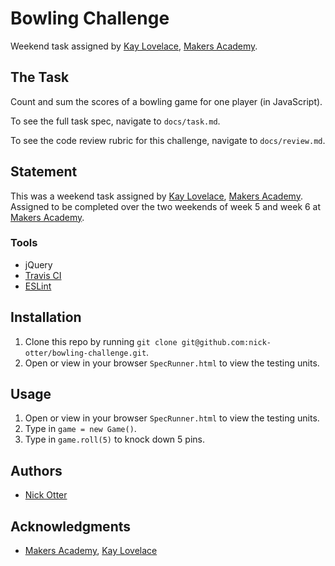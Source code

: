 
Bowling Challenge
=================

Weekend task assigned by [Kay Lovelace](https://github.com/neoeno), [Makers Academy](http://www.makersacademy.com/).

## The Task

Count and sum the scores of a bowling game for one player (in JavaScript).

To see the full task spec, navigate to `docs/task.md`.

To see the code review rubric for this challenge, navigate to `docs/review.md`.

## Statement

This was a weekend task assigned by [Kay Lovelace](https://github.com/neoeno), [Makers Academy](http://www.makersacademy.com/). Assigned to be completed over the two weekends of week 5 and week 6 at [Makers Academy](http://www.makersacademy.com/).

### Tools

* jQuery
* [Travis CI](https://travis-ci.org)
* [ESLint](http://eslint.org/)

## Installation
1. Clone this repo by running `git clone git@github.com:nick-otter/bowling-challenge.git`.
2. Open or view in your browser `SpecRunner.html` to view the testing units.

## Usage
1. Open or view in your browser `SpecRunner.html` to view the testing units.
2. Type in `game = new Game()`.
3. Type in `game.roll(5)` to knock down 5 pins.

## Authors

* [Nick Otter](nickotter.personal@gmail.com)

## Acknowledgments

* [Makers Academy](http://www.makersacademy.com/), [Kay Lovelace](https://github.com/neoeno)
